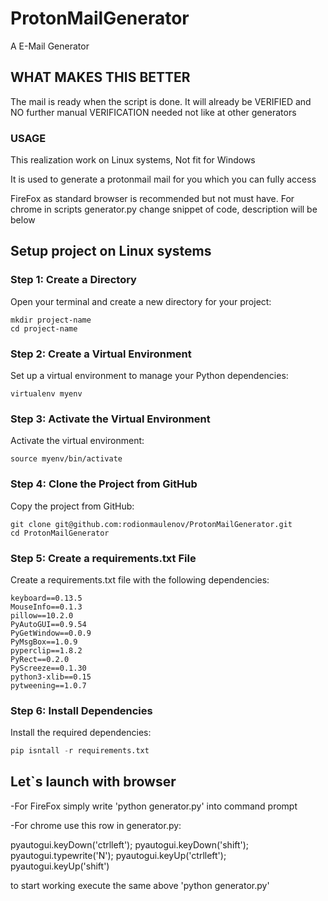 # ProtonMailGenerator
A E-Mail Generator


## WHAT MAKES THIS BETTER

The mail is ready when the script is done. It will already be VERIFIED and NO further manual VERIFICATION needed not like at other generators

### USAGE
This realization work on Linux systems, Not fit for Windows

It is used to generate a protonmail mail for you which you can fully access

FireFox as standard browser is recommended but not must have. For chrome in scripts generator.py change snippet of code, description will be below 




## Setup project on Linux systems

### Step 1: Create a Directory

Open your terminal and create a new directory for your project:
  ```
mkdir project-name
cd project-name
```
### Step 2: Create a Virtual Environment

Set up a virtual environment to manage your Python dependencies:
```
virtualenv myenv
```
### Step 3: Activate the Virtual Environment

Activate the virtual environment:
```
source myenv/bin/activate
``` 
### Step 4: Clone the Project from GitHub

Copy the project from GitHub:
```
git clone git@github.com:rodionmaulenov/ProtonMailGenerator.git
cd ProtonMailGenerator
```
### Step 5: Create a requirements.txt File

Create a requirements.txt file with the following dependencies:
```
keyboard==0.13.5
MouseInfo==0.1.3
pillow==10.2.0
PyAutoGUI==0.9.54
PyGetWindow==0.0.9
PyMsgBox==1.0.9
pyperclip==1.8.2
PyRect==0.2.0
PyScreeze==0.1.30
python3-xlib==0.15
pytweening==1.0.7
```

### Step 6: Install Dependencies

Install the required dependencies:
```python
pip isntall -r requirements.txt
```


## Let`s launch with browser

-For FireFox simply write 'python generator.py' into command prompt

-For chrome use this row in generator.py:

pyautogui.keyDown('ctrlleft'); pyautogui.keyDown('shift'); pyautogui.typewrite('N'); pyautogui.keyUp('ctrlleft'); pyautogui.keyUp('shift')

to start working execute the same above  'python generator.py' 
